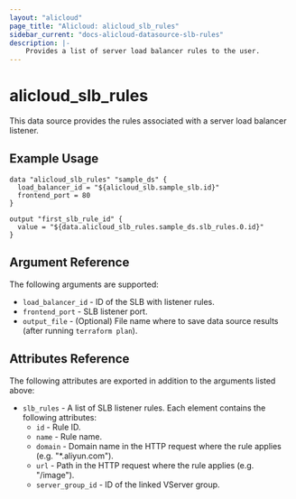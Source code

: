 ```yaml
---
layout: "alicloud"
page_title: "Alicloud: alicloud_slb_rules"
sidebar_current: "docs-alicloud-datasource-slb-rules"
description: |-
    Provides a list of server load balancer rules to the user.
---
```


# alicloud\_slb_rules

This data source provides the rules associated with a server load balancer listener.

## Example Usage

```
data "alicloud_slb_rules" "sample_ds" {
  load_balancer_id = "${alicloud_slb.sample_slb.id}"
  frontend_port = 80
}

output "first_slb_rule_id" {
  value = "${data.alicloud_slb_rules.sample_ds.slb_rules.0.id}"
}
```

## Argument Reference

The following arguments are supported:

* `load_balancer_id` - ID of the SLB with listener rules.
* `frontend_port` - SLB listener port.
* `output_file` - (Optional) File name where to save data source results (after running `terraform plan`).

## Attributes Reference

The following attributes are exported in addition to the arguments listed above:

* `slb_rules` - A list of SLB listener rules. Each element contains the following attributes:
  * `id` - Rule ID.
  * `name` - Rule name.
  * `domain` - Domain name in the HTTP request where the rule applies (e.g. "*.aliyun.com").
  * `url` - Path in the HTTP request where the rule applies (e.g. "/image").
  * `server_group_id` - ID of the linked VServer group.
